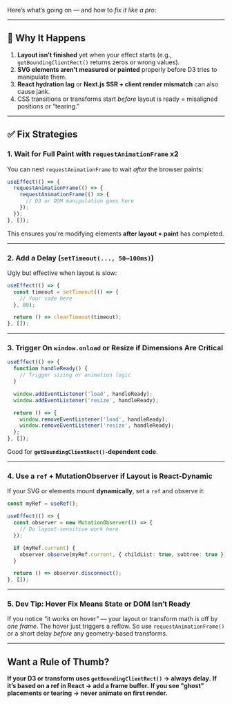 Here’s what’s going on — and how to *fix it like a pro*:

---

## 🧠 **Why It Happens**

1. **Layout isn’t finished** yet when your effect starts (e.g., `getBoundingClientRect()` returns zeros or wrong values).
2. **SVG elements aren’t measured or painted** properly before D3 tries to manipulate them.
3. **React hydration lag** or **Next.js SSR + client render mismatch** can also cause jank.
4. CSS transitions or transforms start *before* layout is ready = misaligned positions or “tearing.”

---

## ✅ **Fix Strategies**

### 1. **Wait for Full Paint with `requestAnimationFrame` x2**

You can nest `requestAnimationFrame` to wait *after* the browser paints:

```ts
useEffect(() => {
  requestAnimationFrame(() => {
    requestAnimationFrame(() => {
      // D3 or DOM manipulation goes here
    });
  });
}, []);
```

This ensures you're modifying elements **after layout + paint** has completed.

---

### 2. **Add a Delay (`setTimeout(..., 50–100ms)`)**

Ugly but effective when layout is slow:

```ts
useEffect(() => {
  const timeout = setTimeout(() => {
    // Your code here
  }, 80);

  return () => clearTimeout(timeout);
}, []);
```

---

### 3. **Trigger On `window.onload` or Resize if Dimensions Are Critical**

```ts
useEffect(() => {
  function handleReady() {
    // Trigger sizing or animation logic
  }

  window.addEventListener('load', handleReady);
  window.addEventListener('resize', handleReady);

  return () => {
    window.removeEventListener('load', handleReady);
    window.removeEventListener('resize', handleReady);
  };
}, []);
```

Good for **`getBoundingClientRect()`-dependent code**.

---

### 4. **Use a `ref` + MutationObserver if Layout is React-Dynamic**

If your SVG or elements mount **dynamically**, set a `ref` and observe it:

```ts
const myRef = useRef();

useEffect(() => {
  const observer = new MutationObserver(() => {
    // Do layout-sensitive work here
  });

  if (myRef.current) {
    observer.observe(myRef.current, { childList: true, subtree: true });
  }

  return () => observer.disconnect();
}, []);
```

---

### 5. **Dev Tip: Hover Fix Means State or DOM Isn’t Ready**

If you notice “it works on hover” — your layout or transform math is off by *one frame*. The hover just triggers a reflow. So use `requestAnimationFrame()` or a short delay *before* any geometry-based transforms.

---

## Want a Rule of Thumb?

**If your D3 or transform uses `getBoundingClientRect()` → always delay.**
**If it’s based on a ref in React → add a frame buffer.**
**If you see "ghost" placements or tearing → never animate on first render.**

